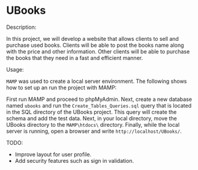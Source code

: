 # UBooks

Description:

In this project, we will develop a website that allows clients to sell and purchase used books. Clients will be able to post the books name along with the price and other information. Other clients will be able to purchase the books that they need in a fast and efficient manner.

Usage:

`MAMP` was used to create a local server environment. The following shows how to set up an run the project with MAMP:

First run MAMP and proceed to phpMyAdmin. Next, create a new database named `ubooks` and run the `Create_Tables_Queries.sql` query that is located in the SQL directory of the UBooks project. This query will create the schema and add the test data. Next, in your local directory, move the UBooks directory to the `MAMP\htdocs\` directory. Finally, while the local server is running, open a browser and write `http://localhost/UBooks/`.

TODO:

- Improve layout for user profile.
- Add security features such as sign in validation.
